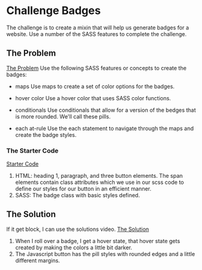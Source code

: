 # Challenge Badges

The challenge is to create a mixin that will help us generate badges for a website.
Use a number of the SASS features to complete the challenge.

## The Problem
[The Problem](http://raybo.org/slides_sassesst/?d=03_10&#/0/0/3)
Use the following SASS features or concepts to create the badges:

- maps
Use maps to create a set of color options for the badges.

- hover color
Use a hover color that uses SASS color functions.

- conditionals
Use conditionals that allow for a version of the bedges that is more rounded. We'll call these pills.

- each at-rule
Use the each statement to navigate through the maps and create the badge styles.

### The Starter Code
[Starter Code](https://codepen.io/planetoftheweb/pen/oNovZpY?editors=1100)

1. HTML: heading 1, paragraph, and three button elements. The span elements contain class attributes which we use in our scss code to define our styles for our button in an efficient manner.
2. SASS: The badge class with basic styles defined.

## The Solution
If it get block, I can use the solutions video.
[The Solution](https://codepen.io/planetoftheweb/pen/bGYbgQr?editors=1100)

1. When I roll over a badge, I get a hover state, that hover state gets created by making the colors a little bit darker.
2. The Javascript button has the pill styles with rounded edges and a little different margins.
